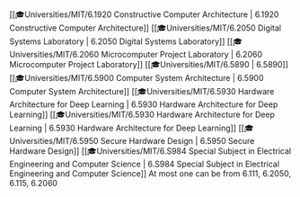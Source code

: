 <span class="sus-course">[[🎓Universities/MIT/6.1920 Constructive Computer Architecture | 6.1920 Constructive Computer Architecture]]</span>
<span class="sus-course">[[🎓Universities/MIT/6.2050 Digital Systems Laboratory | 6.2050 Digital Systems Laboratory]]</span>
<span class="sus-course">[[🎓Universities/MIT/6.2060 Microcomputer Project Laboratory | 6.2060 Microcomputer Project Laboratory]]</span>
<span class="sus-course">[[🎓Universities/MIT/6.5890 | 6.5890]]</span>
<span class="sus-course">[[🎓Universities/MIT/6.5900 Computer System Architecture | 6.5900 Computer System Architecture]]</span>
<span class="sus-course">[[🎓Universities/MIT/6.5930 Hardware Architecture for Deep Learning | 6.5930 Hardware Architecture for Deep Learning]]</span>
<span class="sus-course">[[🎓Universities/MIT/6.5930 Hardware Architecture for Deep Learning | 6.5930 Hardware Architecture for Deep Learning]]</span>
<span class="sus-course">[[🎓Universities/MIT/6.5950 Secure Hardware Design | 6.5950 Secure Hardware Design]]</span>
<span class="sus-course">[[🎓Universities/MIT/6.S984 Special Subject in Electrical Engineering and Computer Science | 6.S984 Special Subject in Electrical Engineering and Computer Science]]</span>
At most one can be from 6.111, 6.2050, 6.115, 6.2060

